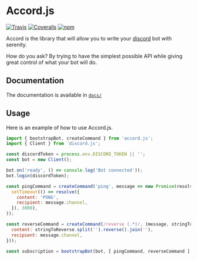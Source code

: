 # Accord.js

[![Travis](https://img.shields.io/travis/chadrien/accord.svg?style=flat-square)](https://travis-ci.org/chadrien/accord)
[![Coveralls](https://img.shields.io/coveralls/chadrien/accord.svg?style=flat-square)](https://coveralls.io/github/chadrien/accord)
[![npm](https://img.shields.io/npm/v/accord.js.svg?style=flat-square)](https://www.npmjs.com/package/accord.js)

Accord is the library that will allow you to write your [discord](https://discordapp.com)
bot with serenity.

How do you ask? By trying to have the simplest possible API while giving great control of
what your bot will do.

## Documentation

The documentation is available in [`docs/`](docs/)

## Usage

Here is an example of how to use Accord.js.

```js
import { bootstrapBot, createCommand } from 'accord.js';
import { Client } from 'discord.js';

const discordToken = process.env.DISCORD_TOKEN || '';
const bot = new Client();

bot.on('ready', () => console.log('Bot connected'));
bot.login(discordToken);

const pingCommand = createCommand('ping', message => new Promise(resolve =>
  setTimeout(() => resolve({
    content: 'PONG',
    recipient: message.channel,
  }), 3000),
));

const reverseCommand = createCommand(/reverse (.*)/, (message, stringToReverse) => ({
  content: stringToReverse.split('').reverse().join(''),
  recipient: message.channel,
}));

const subscription = bootstrapBot(bot, [ pingCommand, reverseCommand ], '!');
 ```
